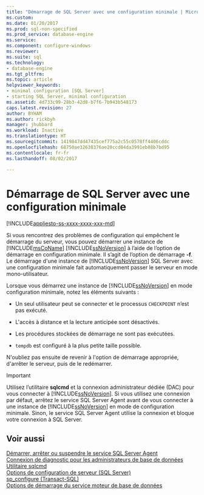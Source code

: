 ```yaml
---
title: "Démarrage de SQL Server avec une configuration minimale | Microsoft Docs"
ms.custom: 
ms.date: 01/20/2017
ms.prod: sql-non-specified
ms.prod_service: database-engine
ms.service: 
ms.component: configure-windows
ms.reviewer: 
ms.suite: sql
ms.technology:
- database-engine
ms.tgt_pltfrm: 
ms.topic: article
helpviewer_keywords:
- minimal configuration [SQL Server]
- starting SQL Server, minimal configuration
ms.assetid: 4d733c99-28b3-42d8-b7f6-7b943b548173
caps.latest.revision: 27
author: BYHAM
ms.author: rickbyh
manager: jhubbard
ms.workload: Inactive
ms.translationtype: HT
ms.sourcegitcommit: 1419847dd47435cef775a2c55c0578ff4406cddc
ms.openlocfilehash: 68750ae32638376ae20ccd04da3991eb88b7bd95
ms.contentlocale: fr-fr
ms.lasthandoff: 08/02/2017

---
```

# <a name="start-sql-server-with-minimal-configuration"></a>Démarrage de SQL Server avec une configuration minimale
[!INCLUDE[appliesto-ss-xxxx-xxxx-xxx-md](../../includes/appliesto-ss-xxxx-xxxx-xxx-md.md)]

  Si vous rencontrez des problèmes de configuration qui empêchent le démarrage du serveur, vous pouvez démarrer une instance de [!INCLUDE[msCoName](../../includes/msconame-md.md)] [!INCLUDE[ssNoVersion](../../includes/ssnoversion-md.md)] à l’aide de l’option de démarrage en configuration minimale. Il s’agit de l’option de démarrage **-f**. Le démarrage d'une instance de [!INCLUDE[ssNoVersion](../../includes/ssnoversion-md.md)] SQL Server avec une configuration minimale fait automatiquement passer le serveur en mode mono-utilisateur.  
  
 Lorsque vous démarrez une instance de [!INCLUDE[ssNoVersion](../../includes/ssnoversion-md.md)] en mode configuration minimale, notez les éléments suivants :  
  
-   Un seul utilisateur peut se connecter et le processus `CHECKPOINT` n’est pas exécuté.  
  
-   L'accès à distance et la lecture anticipée sont désactivés.  
  
-   Les procédures stockées de démarrage ne sont pas exécutées.  

-   `tempdb` est configuré à la plus petite taille possible.
  
 N'oubliez pas ensuite de revenir à l'option de démarrage appropriée, d'arrêter le serveur, puis de le redémarrer.  
  
> [!IMPORTANT]  
>  Utilisez l’utilitaire **sqlcmd** et la connexion administrateur dédiée (DAC) pour vous connecter à [!INCLUDE[ssNoVersion](../../includes/ssnoversion-md.md)]. Si vous utilisez une connexion par défaut, arrêtez le service SQL Server Agent avant de vous connecter à une instance de [!INCLUDE[ssNoVersion](../../includes/ssnoversion-md.md)] en mode de configuration minimale. Sinon, le service SQL Server Agent utilise la connexion et bloque votre connexion à SQL Server.  
  
## <a name="see-also"></a>Voir aussi  
 [Démarrer, arrêter ou suspendre le service SQL Server Agent](http://msdn.microsoft.com/library/c95a9759-dd30-4ab6-9ab0-087bb3bfb97c)   
 [Connexion de diagnostic pour les administrateurs de base de données](../../database-engine/configure-windows/diagnostic-connection-for-database-administrators.md)   
 [Utilitaire sqlcmd](../../tools/sqlcmd-utility.md)   
 [Options de configuration de serveur &#40;SQL Server&#41;](../../database-engine/configure-windows/server-configuration-options-sql-server.md)   
 [sp_configure &#40;Transact-SQL&#41;](../../relational-databases/system-stored-procedures/sp-configure-transact-sql.md)   
 [Options de démarrage du service moteur de base de données](../../database-engine/configure-windows/database-engine-service-startup-options.md)  
  
  

